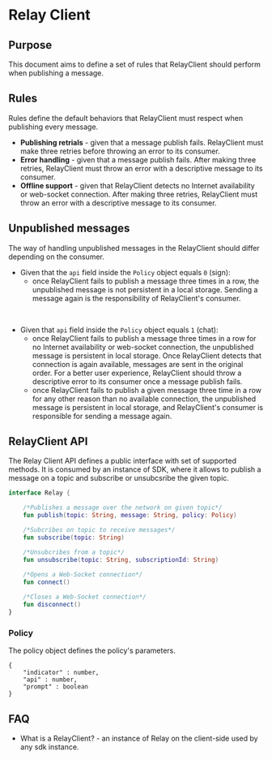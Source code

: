 # Relay Client

## Purpose

This document aims to define a set of rules that RelayClient should perform when publishing a message.<br>

## Rules

Rules define the default behaviors that RelayClient must respect when publishing every message.

* **Publishing retrials** - given that a message publish fails. RelayClient must make three retries before throwing an error to its consumer.
* **Error handling** - given that a message publish fails. After making three retries, RelayClient must throw an error with a descriptive message to its consumer.
* **Offline support** - given that RelayClient detects no Internet availability or web-socket connection. After making three retries, RelayClient must throw an error with a descriptive message to its consumer.

## Unpublished messages

The way of handling unpublished messages in the RelayClient should differ depending on the consumer.

* Given that the `api` field inside the `Policy` object equals `0` (sign): 
    * once RelayClient fails to publish a message three times in a row, the unpublished message is not persistent in a local storage. Sending a message again is the responsibility of RelayClient's consumer.

<br>

* Given that `api` field inside the `Policy` object equals `1` (chat):
    * once RelayClient fails to publish a message three times in a row for no Internet availability or web-socket connection, the unpublished message is persistent in local storage. Once RelayClient detects that connection is again available, messages are sent in the original order. For a better user experience, RelayClient should throw a descriptive error to its consumer once a message publish fails.
    * once RelayClient fails to publish a given message three time in a row for any other reason than no available connection, the unpublished message is persistent in local storage, and RelayClient's consumer is responsible for sending a message again.

## RelayClient API

The Relay Client API defines a public interface with set of supported methods. It is consumed by an instance of SDK, where it allows to publish a message on a topic and subscribe or unsubcsribe the given topic.

```kotlin
interface Relay {

    /*Publishes a message over the network on given topic*/
    fun publish(topic: String, message: String, policy: Policy)

    /*Subcribes on topic to receive messages*/
    fun subscribe(topic: String)

    /*Unsubcribes from a topic*/
    fun unsubscribe(topic: String, subscriptionId: String)
	
    /*Opens a Web-Socket connection*/
    fun connect()

    /*Closes a Web-Socket connection*/
    fun disconnect()
}
```

### Policy

The policy object defines the policy's parameters.

```jsonc
{
    "indicator" : number,
    "api" : number,
    "prompt" : boolean
}
```


## FAQ

* What is a RelayClient? - an instance of Relay on the client-side used by any sdk instance.
